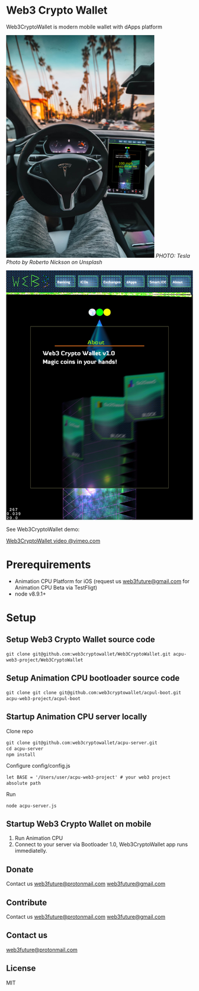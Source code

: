 # Web3 Crypto Wallet

Web3CryptoWallet is modern mobile wallet with dApps platform

![Web3 Crypto Wallet for Tesla](/pictures/sample800x600.jpg)
*PHOTO: Tesla
Photo by Roberto Nickson on Unsplash*


![Web3 Crypto Wallet screenshot-1](/pictures/screenshot1.jpg)

See Web3CryptoWallet demo:

[Web3CryptoWallet video @vimeo.com](https://vimeo.com/363434871)

# Prerequirements

- Animation CPU Platform for iOS (request us web3future@gmail.com for Animation CPU Beta via TestFligt)
- node v8.9.1+

# Setup

## Setup Web3 Crypto Wallet source code

```
git clone git@github.com:web3cryptowallet/Web3CryptoWallet.git acpu-web3-project/Web3CryptoWallet
```

## Setup Animation CPU bootloader source code

```
git clone git clone git@github.com:web3cryptowallet/acpul-boot.git acpu-web3-project/acpul-boot
```

## Startup Animation CPU server locally

Clone repo
```
git clone git@github.com:web3cryptowallet/acpu-server.git 
cd acpu-server
npm install
```

Configure config/config.js
```
let BASE = '/Users/user/acpu-web3-project' # your web3 project absolute path 
```

Run
```
node acpu-server.js
```

## Startup Web3 Crypto Wallet on mobile

1. Run Animation CPU   
2. Connect to your server via Bootloader 1.0, Web3CryptoWallet app runs immediatelly.

## Donate

Contact us
web3future@protonmail.com
web3future@gmail.com

## Contribute

Contact us
web3future@protonmail.com
web3future@gmail.com

## Contact us
web3future@protonmail.com

## License

MIT


